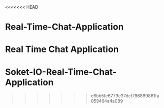 <<<<<<< HEAD
# Real-Time-Chat-Application
Real Time Chat Application
=======
# Soket-IO-Real-Time-Chat-Application
>>>>>>> e6bb5fe6779e37dcf786869861fa059464a4a089
